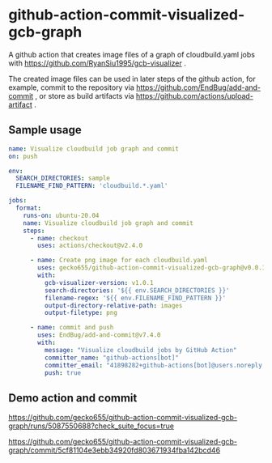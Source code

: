 # github-action-commit-visualized-gcb-graph

A github action that creates image files of a graph of cloudbuild.yaml jobs with https://github.com/RyanSiu1995/gcb-visualizer .

The created image files can be used in later steps of the github action, for example, commit to the repository via https://github.com/EndBug/add-and-commit ,
or store as build artifacts via https://github.com/actions/upload-artifact .

## Sample usage

```.github/workflows/commit-visualized-gcb-graph.yaml
name: Visualize cloudbuild job graph and commit
on: push

env:
  SEARCH_DIRECTORIES: sample
  FILENAME_FIND_PATTERN: 'cloudbuild.*.yaml'

jobs:
  format:
    runs-on: ubuntu-20.04
    name: Visualize cloudbuild job graph and commit
    steps:
      - name: checkout
        uses: actions/checkout@v2.4.0

      - name: Create png image for each cloudbuild.yaml
        uses: gecko655/github-action-commit-visualized-gcb-graph@v0.0.1
        with:
          gcb-visualizer-version: v1.0.1
          search-directories: '${{ env.SEARCH_DIRECTORIES }}'
          filename-regex: '${{ env.FILENAME_FIND_PATTERN }}'
          output-directory-relative-path: images
          output-filetype: png

      - name: commit and push
        uses: EndBug/add-and-commit@v7.4.0
        with:
          message: "Visualize cloudbuild jobs by GitHub Action"
          committer_name: "github-actions[bot]"
          committer_email: "41898282+github-actions[bot]@users.noreply.github.com"
          push: true
```

## Demo action and commit

https://github.com/gecko655/github-action-commit-visualized-gcb-graph/runs/5087550688?check_suite_focus=true

https://github.com/gecko655/github-action-commit-visualized-gcb-graph/commit/5cf81104e3ebb34920fd803671934fba142bcd46
